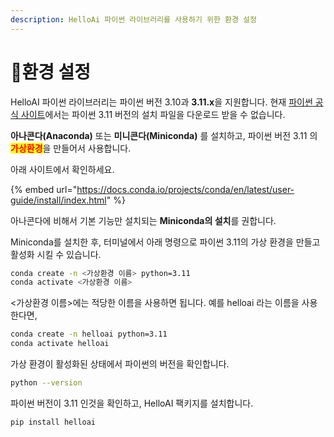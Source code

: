 ```yaml
---
description: HelloAi 파이썬 라이브러리를 사용하기 위한 환경 설정
---
```


# 🌱환경 설정

HelloAI 파이썬 라이브러리는 파이썬 버전 3.10과 **3.11.x**을 지원합니다.  현재 [파이썬 공식 사이트](https://www.python.org/)에서는 파이썬 3.11 버전의 설치 파일을 다운로드 받을 수 없습니다.&#x20;

**아나콘다(Anaconda)** 또는 **미니콘다(Miniconda)** 를 설치하고, 파이썬 버전 3.11 의 <mark style="color:red;">**가상환경**</mark>을 만들어서 사용합니다.&#x20;



아래 사이트에서 확인하세요.

{% embed url="https://docs.conda.io/projects/conda/en/latest/user-guide/install/index.html" %}

아나콘다에   비해서 기본 기능만 설치되는 **Miniconda의 설치**를 권합니다. &#x20;



Miniconda를 설치한 후,   터미널에서 아래 명령으로 파이썬 3.11의 가상 환경을 만들고 활성화 시킬 수 있습니다. &#x20;

```bash
conda create -n <가상환경 이름> python=3.11
conda activate <가상환경 이름>
```



<가상환경 이름>에는 적당한 이름을 사용하면 됩니다.  예를 helloai 라는 이름을 사용한다면,

```bash
conda create -n helloai python=3.11
conda activate helloai
```



가상 환경이    활성화된 상태에서 파이썬의   버전을 확인합니다.

```bash
python --version
```

파이썬 버전이 3.11 인것을 확인하고, HelloAI 팩키지를 설치합니다.

```bash
pip install helloai
```

